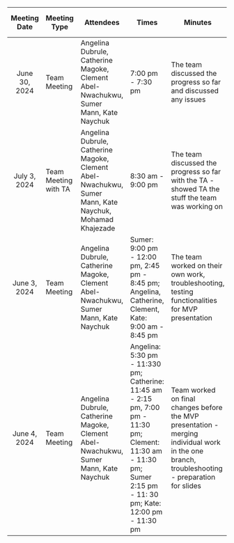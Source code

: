 |  Meeting Date |Meeting Type| Attendees | Times | Minutes        | Design Decision | Next meeting Details |
| :-------------: | ------------- | ------------- |------------- |------------- | ------------- | ---|
|June 30, 2024 |Team Meeting|Angelina Dubrule,	Catherine Magoke,	Clement Abel-Nwachukwu,	Sumer Mann,	Kate Naychuk| 7:00 pm - 7:30 pm | The team discussed the progress so far and discussed any issues | No design decisions were made in the meeting | July 3, 2024 - The team would be working on the code, and database, testing for the MVP presentation |
|July 3, 2024 |Team Meeting with TA|Angelina Dubrule,	Catherine Magoke,	Clement Abel-Nwachukwu,	Sumer Mann,	Kate Naychuk, Mohamad Khajezade| 8:30 am - 9:00 pm | The team discussed the progress so far with the TA - showed TA the stuff the team was working on| No design decisions were made in the meeting | July 3, 2024 - The team would be working on the code, and database, testing for the MVP presentation |
|June 3, 2024 |Team Meeting|Angelina Dubrule,	Catherine Magoke,	Clement Abel-Nwachukwu,	Sumer Mann,	Kate Naychuk| Sumer: 9:00 pm - 12:00 pm, 2:45 pm - 8:45 pm; Angelina, Catherine, Clement, Kate: 9:00 am - 8:45 pm | The team worked on their own work, troubleshooting, testing functionalities for MVP presentation | No design decisions were made in the meeting | July 4, 2024 - The team would be working on the code, and database, testing for the MVP presentation |
|June 4, 2024 |Team Meeting|Angelina Dubrule,	Catherine Magoke,	Clement Abel-Nwachukwu,	Sumer Mann,	Kate Naychuk| Angelina: 5:30 pm - 11:330 pm; Catherine: 11:45 am - 2:15 pm, 7:00 pm - 11:30 pm; Clement: 11:30 am - 11:30 pm; Sumer 2:15 pm - 11: 30 pm; Kate: 12:00 pm - 11:30 pm| Team worked on final changes before the MVP presentation - merging individual work in the one branch, troubleshooting - preparation for slides| No design decisions were made in the meeting | July 10, 2024 - The team would be working on the code, and database, testing|
